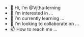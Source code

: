 - 👋 Hi, I’m @Vjtha-lerning
- 👀 I’m interested in ...
- 🌱 I’m currently learning ...
- 💞️ I’m looking to collaborate on ...
- 📫 How to reach me ...

<!---
Vjtha-lerning/Vjtha-lerning is a ✨ special ✨ repository because its `README.md` (this file) appears on your GitHub profile.
You can click the Preview link to take a look at your changes.
--->
